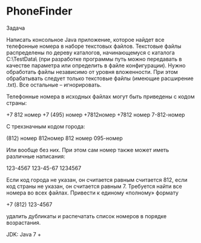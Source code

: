 # PhoneFinder
Задача

Написать консольное Java приложение, которое найдет все телефонные номера в наборе текстовых файлов. Текстовые файлы распределены по дереву каталогов, начинающемуся с каталога C:\TestData\ (при разработке программы путь можно передавать в качестве параметра или определить в файле конфигурации). Нужно обработать файлы независимо от уровня вложенности. При этом обрабатывать следует только текстовые файлы (имеющие расширение .txt). Все остальные – игнорировать.

Телефонные номера в исходных файлах могут быть приведены с кодом страны:

+7 812 номер
+7 (495) номер
+7812номер
+7812 номер
7-812-номер

С трехзначным кодом города:

(812) номер
812номер
812 номер
095-номер

Или вообще без них. При этом сам номер также может иметь различные написания:

123-4567
123-45-67
1234567

Если код города не указан, он считается равным считается 812, если код страны не указан, он считается равным 7. Требуется найти все номера во всех файлах. Привести к единому «полному» формату

+7 (812) 123-4567

удалить дубликаты и распечатать список номеров в порядке возрастания.

JDK: 		Java 7 +

